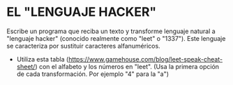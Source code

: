 
# EL "LENGUAJE HACKER"


 Escribe un programa que reciba un texto y transforme lenguaje natural a
 "lenguaje hacker" (conocido realmente como "leet" o "1337"). Este lenguaje
  se caracteriza por sustituir caracteres alfanuméricos.
 - Utiliza esta tabla (https://www.gamehouse.com/blog/leet-speak-cheat-sheet/) 
   con el alfabeto y los números en "leet".
   (Usa la primera opción de cada transformación. Por ejemplo "4" para la "a")
 